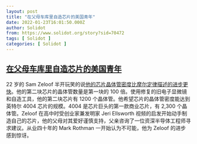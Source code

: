 ```yaml
---
layout: post
title: "在父母车库里自造芯片的美国青年"
date: 2022-01-23T16:01:50.000Z
author: Solidot
from: https://www.solidot.org/story?sid=70472
tags: [ Solidot ]
categories: [ Solidot ]
---
```

<!--1642953710000-->
[在父母车库里自造芯片的美国青年](https://www.solidot.org/story?sid=70472)
------

<div>
22 岁的 Sam Zeloof 半开玩笑的说<a href="https://www.wired.com/story/22-year-old-builds-chips-parents-garage/" target="_blank">他的芯片晶体管密度比摩尔定律描述的进步更快</a>。他的第二块芯片的晶体管数量是第一块的 100 倍。使用修复的旧电子显微镜和自造工具，他的第二块芯片有 1200 个晶体管。他希望芯片的晶体管密度能达到英特尔 4004 芯片的规模。4004 是芯片巨头的第一款商业芯片，有 2,300 个晶体管。Zeloof 在高中时受创业家兼发明家 Jeri Ellsworth 视频的启发开始动手制造自己的芯片，他的父母对其爱好谨慎支持，父亲咨询了一位资深半导体工程师寻求建议。从业四十年的 Mark Rothman 一开始认为不可能，他为 Zeloof 的进步感到惊讶。
</div>
